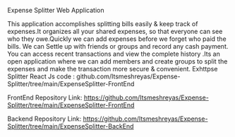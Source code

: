 Expense Splitter Web Application

This application accomplishes splitting bills easily & keep track of expenses.It organizes all your shared expenses, so that everyone can see who they owe.Quickly we can add expenses before we forget who paid the bills. We can Settle up with friends or groups and record any cash payment. You can access recent transactions and view the complete history .Its an open application where we can add members and create groups to split the expenses and make the transaction more secure & convenient.
Exhttpse Splitter React Js code : github.com/Itsmeshreyas/Expense-Splitter/tree/main/ExpenseSplitter-FrontEnd

FrontEnd Repository Link:
https://github.com/Itsmeshreyas/Expense-Splitter/tree/main/ExpenseSplitter-FrontEnd

Backend Repository Link:
https://github.com/Itsmeshreyas/Expense-Splitter/tree/main/ExpenseSplitter-BackEnd
